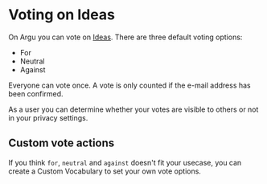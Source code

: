# Voting on Ideas

On Argu you can vote on [Ideas](challenges_and_ideas.md). There are three default voting options:

- For
- Neutral
- Against

Everyone can vote once. A vote is only counted if the e-mail address has been confirmed.

As a user you can determine whether your votes are visible to others or not in your privacy settings.

## Custom vote actions

If you think `for`, `neutral` and `against` doesn't fit your usecase, you can create a Custom Vocabulary to set your own vote options.
